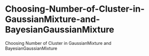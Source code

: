 # Choosing-Number-of-Cluster-in-GaussianMixture-and-BayesianGaussianMixture
Choosing Number of Cluster in GaussianMixture and BayesianGaussianMixture
